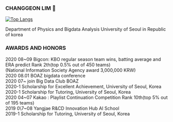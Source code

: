 ### CHANGGEON LIM 👋

[![Top Langs](https://github-readme-stats.vercel.app/api/top-langs/?username=ckdrjs96&layout=compact)](https://github.com/anuraghazra/github-readme-stats)

Department of Physics and Bigdata Analysis
University of Seoul in Republic of korea

### AWARDS AND HONORS
2020 08\~09	Bigcon: KBO regular season team wins, batting average and ERA predict Rank 2th(top 0.5% out of 450 teams)   
            (National Information Society Agency award  3,000,000 KRW)  
2020 08.01	BOAZ bigdata conference  
2020 07\~	join Big Data Club BOAZ  
2020-1  	Scholarship for Excellent Achievement, University of Seoul, Korea  
2020-1  	Scholarship for Tutoring, University of Seoul, Korea  
2020 04\~07	Kakao : Playlist Continuation Competition Rank 10th(top 5% out of 195 teams)  
2019 0\7~08	Yangjae R&CD Innovation Hub AI School  
2019-1  	Scholarship for Tutoring, University of Seoul, Korea  

<!--
**ckdrjs96/ckdrjs96** is a ✨ _special_ ✨ repository because its `README.md` (this file) appears on your GitHub profile.

Here are some ideas to get you started:

- 🔭 I’m currently working on ...
- 🌱 I’m currently learning ...
- 👯 I’m looking to collaborate on ...
- 🤔 I’m looking for help with ...
- 💬 Ask me about ...
- 📫 How to reach me: ...
- 😄 Pronouns: ...
- ⚡ Fun fact: ...
-->
